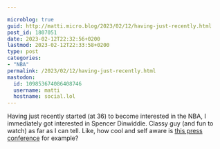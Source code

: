 ```yaml
---

microblog: true
guid: http://matti.micro.blog/2023/02/12/having-just-recently.html
post_id: 1807051
date: 2023-02-12T22:32:56+0200
lastmod: 2023-02-12T22:33:58+0200
type: post
categories:
- "NBA"
permalink: /2023/02/12/having-just-recently.html
mastodon:
  id: 109853674086408746
  username: matti
  hostname: social.lol
---
```

Having just recently started (at 36) to become interested in the NBA, I immediately got interested in Spencer Dinwiddie. Classy guy (and fun to watch) as far as I can tell. Like, how cool and self aware is [this press conference](https://www.youtube.com/watch?v=lWesyVDiwZ8) for example?
